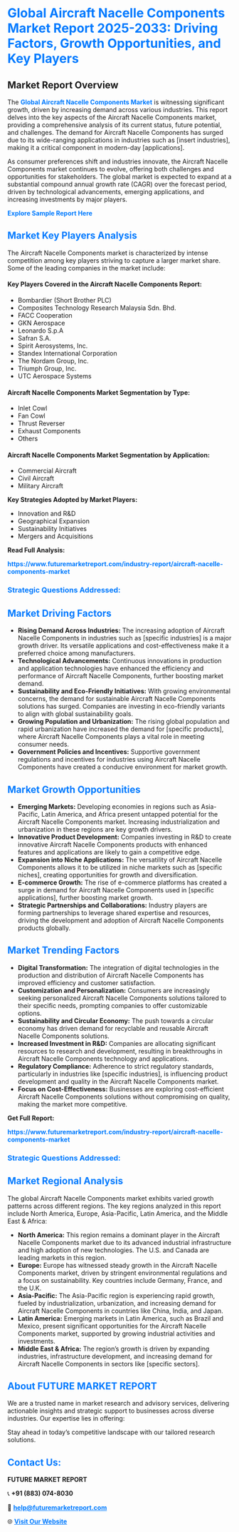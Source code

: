 <h1 style="color: #007BFF;">Global Aircraft Nacelle Components Market Report 2025-2033: Driving Factors, Growth Opportunities, and Key Players</h1>

<section id="overview">
<h2>Market Report Overview</h2>
<p>The <a href="https://www.futuremarketreport.com/industry-report/aircraft-nacelle-components-market" style="color: #007BFF; text-decoration: none;"><strong>Global Aircraft Nacelle Components Market</strong></a> is witnessing significant growth, driven by increasing demand across various industries. This report delves into the key aspects of the Aircraft Nacelle Components market, providing a comprehensive analysis of its current status, future potential, and challenges. The demand for Aircraft Nacelle Components has surged due to its wide-ranging applications in industries such as [insert industries], making it a critical component in modern-day [applications].</p>
<p>As consumer preferences shift and industries innovate, the Aircraft Nacelle Components market continues to evolve, offering both challenges and opportunities for stakeholders. The global market is expected to expand at a substantial compound annual growth rate (CAGR) over the forecast period, driven by technological advancements, emerging applications, and increasing investments by major players.</p>
</section>

<section id="overview">
<p><a href="https://www.futuremarketreport.com/request-sample/reportId=60279" style="color: #007BFF; text-decoration: none;"><strong>Explore Sample Report Here</strong></a></p>
</section>

<section id="key-players">
<h2 style="color: #007BFF;">Market Key Players Analysis</h2>
<p>The Aircraft Nacelle Components market is characterized by intense competition among key players striving to capture a larger market share. Some of the leading companies in the market include:</p>
<h4>Key Players Covered in the Aircraft Nacelle Components Report:</h4>
<ul><li>Bombardier (Short Brother PLC)</li><li>Composites Technology Research Malaysia Sdn. Bhd.</li><li>FACC Cooperation</li><li>GKN Aerospace</li><li>Leonardo S.p.A</li><li>Safran S.A.</li><li>Spirit Aerosystems, Inc.</li><li>Standex International Corporation</li><li>The Nordam Group, Inc.</li><li>Triumph Group, Inc.</li><li>UTC Aerospace Systems</li></ul>
<h4>Aircraft Nacelle Components Market Segmentation by Type:</h4>
<ul><li>Inlet Cowl</li><li>Fan Cowl</li><li>Thrust Reverser</li><li>Exhaust Components</li><li>Others</li></ul>

<h4>Aircraft Nacelle Components Market Segmentation by Application:</h4>
<ul><li>Commercial Aircraft</li><li>Civil Aircraft</li><li>Military Aircraft</li></ul>
<p><strong>Key Strategies Adopted by Market Players:</strong></p>
<ul>
<li>Innovation and R&D</li>
<li>Geographical Expansion</li>
<li>Sustainability Initiatives</li>
<li>Mergers and Acquisitions</li>
</ul>
</section>

<section>
<p><strong>Read Full Analysis: </strong></p><a href="https://www.futuremarketreport.com/industry-report/aircraft-nacelle-components-market" style="color: #007BFF; text-decoration: none;"><strong>https://www.futuremarketreport.com/industry-report/aircraft-nacelle-components-market</strong></a>
<h3 style="color: #007BFF;">Strategic Questions Addressed:</h3>
</section>

<section id="driving-factors">
<h2 style="color: #007BFF;">Market Driving Factors</h2>
<ul>
<li><strong>Rising Demand Across Industries:</strong> The increasing adoption of Aircraft Nacelle Components in industries such as [specific industries] is a major growth driver. Its versatile applications and cost-effectiveness make it a preferred choice among manufacturers.</li>
<li><strong>Technological Advancements:</strong> Continuous innovations in production and application technologies have enhanced the efficiency and performance of Aircraft Nacelle Components, further boosting market demand.</li>
<li><strong>Sustainability and Eco-Friendly Initiatives:</strong> With growing environmental concerns, the demand for sustainable Aircraft Nacelle Components solutions has surged. Companies are investing in eco-friendly variants to align with global sustainability goals.</li>
<li><strong>Growing Population and Urbanization:</strong> The rising global population and rapid urbanization have increased the demand for [specific products], where Aircraft Nacelle Components plays a vital role in meeting consumer needs.</li>
<li><strong>Government Policies and Incentives:</strong> Supportive government regulations and incentives for industries using Aircraft Nacelle Components have created a conducive environment for market growth.</li>
</ul>
</section>

<section id="growth-opportunities">
<h2 style="color: #007BFF;">Market Growth Opportunities</h2>
<ul>
<li><strong>Emerging Markets:</strong> Developing economies in regions such as Asia-Pacific, Latin America, and Africa present untapped potential for the Aircraft Nacelle Components market. Increasing industrialization and urbanization in these regions are key growth drivers.</li>
<li><strong>Innovative Product Development:</strong> Companies investing in R&D to create innovative Aircraft Nacelle Components products with enhanced features and applications are likely to gain a competitive edge.</li>
<li><strong>Expansion into Niche Applications:</strong> The versatility of Aircraft Nacelle Components allows it to be utilized in niche markets such as [specific niches], creating opportunities for growth and diversification.</li>
<li><strong>E-commerce Growth:</strong> The rise of e-commerce platforms has created a surge in demand for Aircraft Nacelle Components used in [specific applications], further boosting market growth.</li>
<li><strong>Strategic Partnerships and Collaborations:</strong> Industry players are forming partnerships to leverage shared expertise and resources, driving the development and adoption of Aircraft Nacelle Components products globally.</li>
</ul>
</section>

<section id="trending-factors">
<h2 style="color: #007BFF;">Market Trending Factors</h2>
<ul>
<li><strong>Digital Transformation:</strong> The integration of digital technologies in the production and distribution of Aircraft Nacelle Components has improved efficiency and customer satisfaction.</li>
<li><strong>Customization and Personalization:</strong> Consumers are increasingly seeking personalized Aircraft Nacelle Components solutions tailored to their specific needs, prompting companies to offer customizable options.</li>
<li><strong>Sustainability and Circular Economy:</strong> The push towards a circular economy has driven demand for recyclable and reusable Aircraft Nacelle Components solutions.</li>
<li><strong>Increased Investment in R&D:</strong> Companies are allocating significant resources to research and development, resulting in breakthroughs in Aircraft Nacelle Components technology and applications.</li>
<li><strong>Regulatory Compliance:</strong> Adherence to strict regulatory standards, particularly in industries like [specific industries], is influencing product development and quality in the Aircraft Nacelle Components market.</li>
<li><strong>Focus on Cost-Effectiveness:</strong> Businesses are exploring cost-efficient Aircraft Nacelle Components solutions without compromising on quality, making the market more competitive.</li>
</ul>
</section>

<section>
<p><strong>Get Full Report: </strong></p><a href="https://www.futuremarketreport.com/industry-report/aircraft-nacelle-components-market" style="color: #007BFF; text-decoration: none;"><strong>https://www.futuremarketreport.com/industry-report/aircraft-nacelle-components-market</strong></a>
<h3 style="color: #007BFF;">Strategic Questions Addressed:</h3>
</section>


<section id="regional-analysis">
<h2 style="color: #007BFF;">Market Regional Analysis</h2>
<p>The global Aircraft Nacelle Components market exhibits varied growth patterns across different regions. The key regions analyzed in this report include North America, Europe, Asia-Pacific, Latin America, and the Middle East & Africa:</p>
<ul>
<li><strong>North America:</strong> This region remains a dominant player in the Aircraft Nacelle Components market due to its advanced industrial infrastructure and high adoption of new technologies. The U.S. and Canada are leading markets in this region.</li>
<li><strong>Europe:</strong> Europe has witnessed steady growth in the Aircraft Nacelle Components market, driven by stringent environmental regulations and a focus on sustainability. Key countries include Germany, France, and the U.K.</li>
<li><strong>Asia-Pacific:</strong> The Asia-Pacific region is experiencing rapid growth, fueled by industrialization, urbanization, and increasing demand for Aircraft Nacelle Components in countries like China, India, and Japan.</li>
<li><strong>Latin America:</strong> Emerging markets in Latin America, such as Brazil and Mexico, present significant opportunities for the Aircraft Nacelle Components market, supported by growing industrial activities and investments.</li>
<li><strong>Middle East & Africa:</strong> The region’s growth is driven by expanding industries, infrastructure development, and increasing demand for Aircraft Nacelle Components in sectors like [specific sectors].</li>
</ul>
</section>

<footer>
<h2 style="color: #007BFF;">About FUTURE MARKET REPORT</h2>
<p>We are a trusted name in market research and advisory services, delivering actionable insights and strategic support to businesses across diverse industries. Our expertise lies in offering:</p>

<p>Stay ahead in today’s competitive landscape with our tailored research solutions.</p>

<h2 style="color: #007BFF;">Contact Us:</h2>
<p><strong>FUTURE MARKET REPORT</strong></p>
<p>📞 <strong>+91 (883) 074-8030</strong></p>
<p>📧 <strong><a href="mailto:help@futuremarketreport.com" style="color: #007BFF;">help@futuremarketreport.com</a></strong></p>
<p>🌐 <strong><a href="https://www.futuremarketreport.com/" style="color: #007BFF;">Visit Our Website</a></strong></p>
</footer>